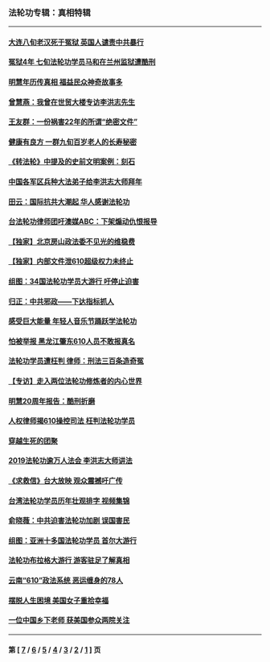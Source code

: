 ### 法轮功专辑：真相特辑
---
#### [大连八旬老汉死于冤狱 英国人谴责中共暴行](../../pages/nf4389/n13480118.md?01200430) 
#### [冤狱4年 七旬法轮功学员马和在兰州监狱遭酷刑](../../pages/nf4389/n13304688.md?01200430) 
#### [明慧年历传真相 福益民众神奇故事多](../../pages/nf4389/n13294545.md?01200430) 
#### [曾慧燕：我曾在世贸大楼专访李洪志先生](../../pages/nf4389/n12898729.md?01200430) 
#### [王友群：一份祸害22年的所谓“绝密文件”](../../pages/nf4389/n12871750.md?01200430) 
#### [健康有良方 一群九旬百岁老人的长寿秘密](../../pages/nf4389/n12847475.md?01200430) 
#### [《转法轮》中提及的史前文明案例：刻石](../../pages/nf4389/n12758577.md?01200430) 
#### [中国各军区兵种大法弟子给李洪志大师拜年](../../pages/nf4389/n12750047.md?01200430) 
#### [田云：国际抗共大潮起 华人感谢法轮功](../../pages/nf4389/n12357708.md?01200430) 
#### [台法轮功律师团吁澳媒ABC：下架煽动仇恨报导](../../pages/nf4389/n12279917.md?01200430) 
#### [【独家】北京房山政法委不见光的维稳费](../../pages/nf4389/n12031979.md?01200430) 
#### [【独家】内部文件泄610超级权力未终止](../../pages/nf4389/n12023895.md?01200430) 
#### [组图：34国法轮功学员大游行 吁停止迫害](../../pages/nf4389/n11492658.md?01200430) 
#### [归正：中共邪政——下达指标抓人](../../pages/nf4389/n11474770.md?01200430) 
#### [感受巨大能量 年轻人音乐节踊跃学法轮功](../../pages/nf4389/n11441981.md?01200430) 
#### [怕被举报 黑龙江肇东610人员不敢报真名](../../pages/nf4389/n11436499.md?01200430) 
#### [法轮功学员遭枉判 律师：刑法三百条造奇冤](../../pages/nf4389/n11433943.md?01200430) 
#### [【专访】走入两位法轮功修炼者的内心世界](../../pages/nf4389/n11415623.md?01200430) 
#### [明慧20周年报告：酷刑折磨](../../pages/nf4389/n11387954.md?01200430) 
#### [人权律师揭610操控司法 枉判法轮功学员](../../pages/nf4389/n11313370.md?01200430) 
#### [穿越生死的团聚](../../pages/nf4389/n11258922.md?01200430) 
#### [2019法轮功逾万人法会 李洪志大师讲法](../../pages/nf4389/n11265303.md?01200430) 
#### [《求救信》台大放映 观众震撼吁广传](../../pages/nf4389/n10922251.md?01200430) 
#### [台湾法轮功学员历年壮观排字 视频集锦](../../pages/nf4389/n10878789.md?01200430) 
#### [俞晓薇：中共迫害法轮功加剧 误国害民](../../pages/nf4389/n10859260.md?01200430) 
#### [组图：亚洲十多国法轮功学员 首尔大游行](../../pages/nf4389/n10781149.md?01200430) 
#### [法轮功布拉格大游行 游客驻足了解真相](../../pages/nf4389/n10749360.md?01200430) 
#### [云南“610”政法系统 恶运缠身的78人](../../pages/nf4389/n10747534.md?01200430) 
#### [摆脱人生困境 美国女子重拾幸福](../../pages/nf4389/n10688678.md?01200430) 
#### [一位中国乡下老师 获美国参众两院关注](../../pages/nf4389/n10683927.md?01200430) 

---
#### 第 [ [7](./7.md?01200430) / [6](./6.md?01200430) / [5](./5.md?01200430) / [4](./4.md?01200430) / [3](./3.md?01200430) / [2](./2.md?01200430) / [1](./1.md?01200430) ] 页
